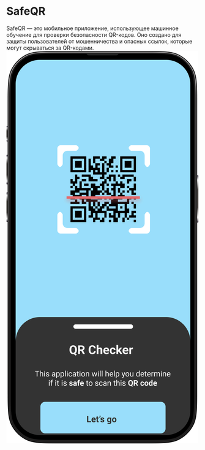 # SafeQR 

SafeQR — это мобильное приложение, использующее машинное обучение для проверки безопасности QR-кодов. Оно создано для защиты пользователей от мошенничества и опасных ссылок, которые могут скрываться за QR-кодами.
![Описание изображения](d1.png)
